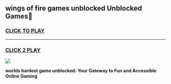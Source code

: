 
## wings of fire games unblocked Unblocked Games👋
<h3>
<a href="https://premium.freeplayer.one?title=wings_of_fire_games_unblocked&ref=16F">CLICK TO PLAY</a></h3>
<hr>

<h3>
<a href="https://premium.freeplayer.one?title=wings_of_fire_games_unblocked&ref=16F">CLICK 2 PLAY</a>
  
</h3>

<a href="https://premium.freeplayer.one?title=wings_of_fire_games_unblocked&ref=16F/"><img src="https://clearcache.store/games.png"></a>


**worlds hardest game unblocked: Your Gateway to Fun and Accessible Online Gaming**
